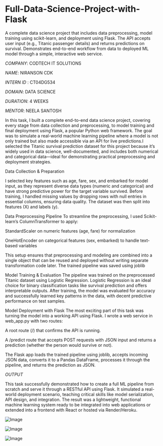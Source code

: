 # Full-Data-Science-Project-with-Flask
A complete data science project that includes data preprocessing, model training using scikit-learn, and deployment using Flask. The API accepts user input (e.g., Titanic passenger details) and returns predictions on survival. Demonstrates end-to-end workflow from data to deployed ML model through a simple, interactive web service.


*COMPANY*: CODTECH IT SOLUTIONS

*NAME*: NIRANSON CDK

*INTERN ID* : CT04DG534

*DOMAIN*: DATA SCIENCE

*DURATION*: 4 WEEKS

*MENTOR*: NEELA SANTOSH

In this task, I built a complete end-to-end data science project, covering every stage from data collection and preprocessing, to model training and final deployment using Flask, a popular Python web framework. The goal was to simulate a real-world machine learning pipeline where a model is not only trained but also made accessible via an API for live predictions.I selected the Titanic survival prediction dataset for this project because it’s widely used in data science, well-documented, and includes both numerical and categorical data—ideal for demonstrating practical preprocessing and deployment strategies.

Data Collection & Preparation

I selected key features such as age, fare, sex, and embarked for model input, as they represent diverse data types (numeric and categorical) and have strong predictive power for the target variable survived.
Before training, I handled missing values by dropping rows with null entries in essential columns, ensuring data quality. The dataset was then split into features (X) and labels (y).


Data Preprocessing Pipeline
To streamline the preprocessing, I used Scikit-learn’s ColumnTransformer to apply:

StandardScaler on numeric features (age, fare) for normalization

OneHotEncoder on categorical features (sex, embarked) to handle text-based variables

This setup ensures that preprocessing and modeling are combined into a single object that can be reused and deployed without writing separate transformation code later. The trained pipeline was saved using joblib

Model Training & Evaluation
The pipeline was trained on the preprocessed Titanic dataset using Logistic Regression. Logistic Regression is an ideal choice for binary classification tasks like survival prediction and offers interpretable outputs.
After training, the model was evaluated for accuracy and successfully learned key patterns in the data, with decent predictive performance on test samples.


 Model Deployment with Flask
The most exciting part of this task was turning the model into a working API using Flask. I wrote a web service in web_app.py with two routes:

A root route (/) that confirms the API is running.

A /predict route that accepts POST requests with JSON input and returns a prediction (whether the person would survive or not).

The Flask app loads the trained pipeline using joblib, accepts incoming JSON data, converts it to a Pandas DataFrame, processes it through the pipeline, and returns the prediction as JSON.

*OUTPUT*

This task successfully demonstrated how to create a full ML pipeline from scratch and serve it through a RESTful API using Flask. It simulated a real-world deployment scenario, teaching critical skills like model serialization, API design, and integration.
The result was a lightweight, functional machine learning system ready to be integrated into web applications or extended into a frontend with React or hosted via Render/Heroku.

![Image](https://github.com/user-attachments/assets/e7b6c8f1-9524-4be6-8624-3956f69488f3)

![Image](https://github.com/user-attachments/assets/0733abad-d2c6-4c33-bd35-6f8785749ade)

![Image](https://github.com/user-attachments/assets/5f65e7d3-826a-4144-b23a-aa586bd3a880)
